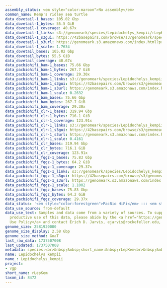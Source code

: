 ```yaml
---
assembly_status: <em style="color:maroon">No assembly</em>
common_name: Kemp's ridley sea turtle
data_dovetail-1_bases: 105.02 Gbp
data_dovetail-1_bytes: 55.5 GiB
data_dovetail-1_coverage: 40.67x
data_dovetail-1_links: s3://genomeark/species/Lepidochelys_kempii/rLepKem1/genomic_data/dovetail/<br>
data_dovetail-1_s3gui: https://42basepairs.com/browse/s3/genomeark/species/Lepidochelys_kempii/rLepKem1/genomic_data/dovetail/
data_dovetail-1_s3url: https://genomeark.s3.amazonaws.com/index.html?prefix=species/Lepidochelys_kempii/rLepKem1/genomic_data/dovetail/
data_dovetail-1_scale: 1.7634
data_dovetail_bases: 105.02 Gbp
data_dovetail_bytes: 55.5 GiB
data_dovetail_coverage: 40.67x
data_pacbiohifi_bam-1_bases: 75.66 Gbp
data_pacbiohifi_bam-1_bytes: 267.7 GiB
data_pacbiohifi_bam-1_coverage: 29.30x
data_pacbiohifi_bam-1_links: s3://genomeark/species/Lepidochelys_kempii/rLepKem1/genomic_data/pacbio_hifi/<br>
data_pacbiohifi_bam-1_s3gui: https://42basepairs.com/browse/s3/genomeark/species/Lepidochelys_kempii/rLepKem1/genomic_data/pacbio_hifi/
data_pacbiohifi_bam-1_s3url: https://genomeark.s3.amazonaws.com/index.html?prefix=species/Lepidochelys_kempii/rLepKem1/genomic_data/pacbio_hifi/
data_pacbiohifi_bam-1_scale: 0.2632
data_pacbiohifi_bam_bases: 75.66 Gbp
data_pacbiohifi_bam_bytes: 267.7 GiB
data_pacbiohifi_bam_coverage: 29.30x
data_pacbiohifi_clr-1_bases: 319.94 Gbp
data_pacbiohifi_clr-1_bytes: 716.1 GiB
data_pacbiohifi_clr-1_coverage: 123.91x
data_pacbiohifi_clr-1_links: s3://genomeark/species/Lepidochelys_kempii/rLepKem1/genomic_data/pacbio_hifi/<br>
data_pacbiohifi_clr-1_s3gui: https://42basepairs.com/browse/s3/genomeark/species/Lepidochelys_kempii/rLepKem1/genomic_data/pacbio_hifi/
data_pacbiohifi_clr-1_s3url: https://genomeark.s3.amazonaws.com/index.html?prefix=species/Lepidochelys_kempii/rLepKem1/genomic_data/pacbio_hifi/
data_pacbiohifi_clr-1_scale: 0.4161
data_pacbiohifi_clr_bases: 319.94 Gbp
data_pacbiohifi_clr_bytes: 716.1 GiB
data_pacbiohifi_clr_coverage: 123.91x
data_pacbiohifi_fqgz-1_bases: 75.83 Gbp
data_pacbiohifi_fqgz-1_bytes: 64.2 GiB
data_pacbiohifi_fqgz-1_coverage: 29.37x
data_pacbiohifi_fqgz-1_links: s3://genomeark/species/Lepidochelys_kempii/rLepKem1/genomic_data/pacbio_hifi/<br>
data_pacbiohifi_fqgz-1_s3gui: https://42basepairs.com/browse/s3/genomeark/species/Lepidochelys_kempii/rLepKem1/genomic_data/pacbio_hifi/
data_pacbiohifi_fqgz-1_s3url: https://genomeark.s3.amazonaws.com/index.html?prefix=species/Lepidochelys_kempii/rLepKem1/genomic_data/pacbio_hifi/
data_pacbiohifi_fqgz-1_scale: 1.1002
data_pacbiohifi_fqgz_bases: 75.83 Gbp
data_pacbiohifi_fqgz_bytes: 64.2 GiB
data_pacbiohifi_fqgz_coverage: 29.37x
data_status: '<em style="color:forestgreen">PacBio HiFi</em> ::: <em style="color:forestgreen">Dovetail</em>'
data_use_source: from-default
data_use_text: Samples and data come from a variety of sources. To support fair and
  productive use of this data, please abide by the <a href="https://genome10k.soe.ucsc.edu/data-use-policies/">Data
  Use Policy</a> and contact Erich D. Jarvis, ejarvis@rockefeller.edu, with any questions.
genome_size: 2581920000
genome_size_display: 2.58 Gbp
genome_size_method: GoaT
last_raw_data: 1737507008
last_updated: 1737507008
metadata: species:<br>&nbsp;&nbsp;short_name:&nbsp;rLepKem<br>&nbsp;&nbsp;name:&nbsp;Lepidochelys&nbsp;kempii<br>&nbsp;&nbsp;common_name:&nbsp;Kemp's&nbsp;ridley&nbsp;sea&nbsp;turtle<br>&nbsp;&nbsp;taxon_id:&nbsp;8472<br>&nbsp;&nbsp;order:<br>&nbsp;&nbsp;&nbsp;&nbsp;name:&nbsp;Testudines<br>&nbsp;&nbsp;family:<br>&nbsp;&nbsp;&nbsp;&nbsp;name:&nbsp;Cheloniidae<br>&nbsp;&nbsp;individuals:<br>&nbsp;&nbsp;-<br>&nbsp;&nbsp;&nbsp;&nbsp;&nbsp;&nbsp;&nbsp;&nbsp;short_name:&nbsp;rLepKem1<br>&nbsp;&nbsp;genome_size:&nbsp;2581920000<br>&nbsp;&nbsp;genome_size_method:&nbsp;GoaT<br>&nbsp;&nbsp;project:&nbsp;[&nbsp;vgp&nbsp;]<br>
name: Lepidochelys kempii
name_: Lepidochelys_kempii
project:
- vgp
short_name: rLepKem
taxon_id: 8472
---
```

